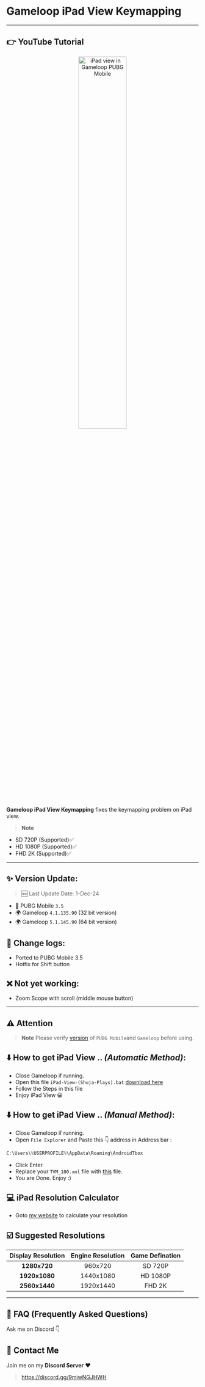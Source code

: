 # Gameloop iPad View Keymapping

---
## 👉 YouTube Tutorial
<a href="https://www.youtube.com/watch?v=2CHkmXX25Vk" title="iPad view in Pubg Mobile without any file">
  <p align="center">
    <img width="50%" src="https://i3.ytimg.com/vi/2CHkmXX25Vk/maxresdefault.jpg" alt="iPad view in Gameloop PUBG Mobile"/>
  </p>
</a>

**Gameloop iPad View Keymapping** fixes the keymapping problem on iPad view. 
> **Note**
- SD 720P (Supported)✅
- HD 1080P (Supported)✅
- FHD 2K (Supported)✅
---

## ✨ Version Update:

> 🆕 Last Update Date: 1-Dec-24
- 🔫 PUBG Mobile `3.5`
- 🌍 Gameloop `4.1.135.90` (32 bit version)
- 🌍 Gameloop `5.1.145.90` (64 bit version)

## 📜 Change logs:
- Ported to PUBG Mobile 3.5
- Hotfix for Shift button

## ❌ Not yet working:
- Zoom Scope with scroll (middle mouse button)
---

## ⚠️ Attention
> **Note**
> Please verify [version](https://github.com/cool-dev-code/Gameloop-iPad-view-Keymapping/blob/main/Readme.md#-version-update) of `PUBG Mobile`and `Gameloop` before using.

## ⬇️ How to get iPad View .. *(Automatic Method)*:
- Close Gameloop if running.
- Open this file `iPad-View-(Shuja-Plays).bat` [download here](https://raw.githubusercontent.com/cool-dev-code/Gameloop-iPad-view-Keymapping/refs/heads/main/IPad-View-(Shuja-Plays).bat)
- Follow the Steps in this file
- Enjoy iPad View 😀

## ⬇️ How to get iPad View .. *(Manual Method)*:
- Close Gameloop if running.
- Open `File Explorer` and Paste this 👇 address in Address bar : 
```js
C:\Users\%USERPROFILE%\AppData\Roaming\AndroidTbox
```
- Click Enter.
- Replace your `TVM_100.xml` file with [this](https://github.com/cool-dev-code/Gameloop-iPad-view-Keymapping/releases) file.
- You are Done. Enjoy :)

## 💻 iPad Resolution Calculator
- Goto [my website](https://cool-dev-code.github.io/ipad-view-calculator/) to calculate your resolution
## ☑️ Suggested Resolutions
|	Display Resolution	|	Engine Resolution	|	Game Defination	|
|	:-------------:	|	:------------:	|	:------------:	|
|	<b>1280x720</b>	|	960x720	|	SD 720P	|
|	<b>1920x1080</b>	|	1440x1080	|	HD 1080P	|
|	<b>2560x1440</b>	|	1920x1440	|	FHD 2K	|


---
## 🤔 FAQ (Frequently Asked Questions)
Ask me on Discord 👇

## 💬 Contact Me
Join me on my **Discord Server** ❤️
> https://discord.gg/9mjwNGJHWH
